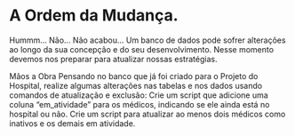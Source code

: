 # A Ordem da Mudança.

Hummm... Não... Não acabou... Um banco de dados pode sofrer alterações ao longo da sua concepção e do seu desenvolvimento. Nesse momento devemos nos preparar para atualizar nossas estratégias.

Mãos a Obra
Pensando no banco que já foi criado para o Projeto do Hospital, realize algumas alterações nas tabelas e nos dados usando comandos de atualização e exclusão: Crie um script que adicione uma coluna “em_atividade” para os médicos, indicando se ele ainda está no hospital ou não. Crie um script para atualizar ao menos dois médicos como inativos e os demais em atividade.